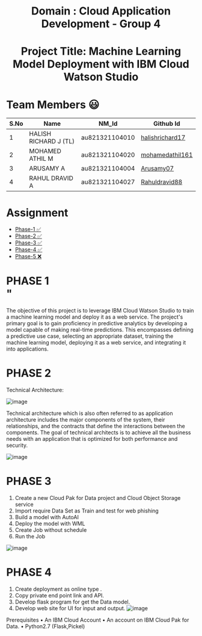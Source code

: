 <h1 align="center"> Domain : Cloud Application Development - Group 4 </h1>
<h1 align="center"> Project Title: Machine Learning Model Deployment with IBM  Cloud Watson Studio </h1>


# Team Members :smiley:
| S.No | Name                | NM_Id | Github Id |
|---|-----------------|-----------------|-----------------|
| 1 |      HALISH RICHARD J (TL)   | au821321104010   |   <a href="https://github.com/halishrichard17">halishrichard17</a>   |
| 2 |      MOHAMED ATHIL M         | au821321104020   |   <a href="https://github.com/mohamedathil161">mohamedathil161</a>   |
| 3 |      ARUSAMY A               | au821321104004   |   <a href="https://github.com/Arusamy07">Arusamy07</a>               |
| 4 |      RAHUL  DRAVID A         | au821321104027   |   <a href="https://github.com/Rahuldravid88">Rahuldravid88</a>       |     

# Assignment
- <a href="https://github.com/Halishrichard17/Cloud-Application-Development-NM/tree/main/PHASE-1"> Phase-1 ✅</a> 
- <a href="https://github.com/Halishrichard17/Cloud-Application-Development-NM/tree/main/PHASE-2"> Phase-2 ✅</a> 
- <a href="https://github.com/Halishrichard17/Cloud-Application-Development-NM/tree/main/PHASE-3"> Phase-3 ✅</a> 
- <a href="https://github.com/Halishrichard17/Cloud-Application-Development-NM/tree/main/PHASE-4"> Phase-4 ✅</a> 
- <a href="https://github.com/Halishrichard17/Cloud-Application-Development-NM/tree/main/PHASE-5"> Phase-5 ❌</a> 

# PHASE 1 <br>"
<p>
	The objective of this project is to leverage IBM Cloud Watson Studio to train a
machine learning model and deploy it as a web service. The project's primary goal is
to gain proficiency in predictive analytics by developing a model capable of making
real-time predictions. This encompasses defining a predictive use case, selecting an
appropriate dataset, training the machine learning model, deploying it as a web
service, and integrating it into applications. 
</p>

# PHASE 2  <br>
Technical Architecture:

![image](https://github.com/Halishrichard17/Cloud-Application-Development-NM/assets/90974013/69ebf46f-cd2a-4fed-a592-1b518457edab)

Technical architecture which is also often referred to as application architecture includes the major components of the system, their relationships, and the contracts that define the interactions between the components. The goal of technical architects is to achieve all the business needs with an application that is optimized for both performance and security.

![image](https://github.com/Halishrichard17/Cloud-Application-Development-NM/assets/90974013/70fd91f7-07a9-4d4e-8abf-e38d699210de)

# PHASE 3

1.	Create a new Cloud Pak for Data project and Cloud Object Storage service
2.	Import require Data Set as Train and test for web phishing
3.	Build a model with AutoAI
4.	Deploy the model with WML
5.	Create Job without schedule
6.	Run the Job 

![image](https://github.com/Halishrichard17/Cloud-Application-Development-NM/assets/90974013/eebcbdcb-cdb3-48b2-8391-a656d025601b)

 
# PHASE 4
1.	Create deployment as online type .
2.	Copy  private end point link and API.
3.	Develop flask program for get the Data model.
4.	Develop web site for UI for input and output.
![image](https://github.com/Halishrichard17/Cloud-Application-Development-NM/assets/90974013/dba4ac82-ffc7-4c68-a333-c30a8ea17d82)



Prerequisites
•	An IBM Cloud Account
•	An account on IBM Cloud Pak for Data.
•	Python2.7 (Flask,Pickel)



